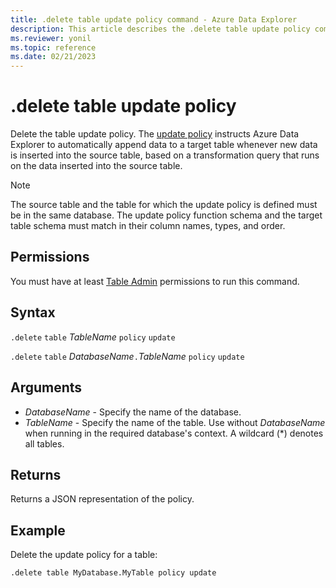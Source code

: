 ```yaml
---
title: .delete table update policy command - Azure Data Explorer
description: This article describes the .delete table update policy command in Azure Data Explorer.
ms.reviewer: yonil
ms.topic: reference
ms.date: 02/21/2023
---
```

# .delete table update policy

Delete the table update policy. The [update policy](updatepolicy.md) instructs Azure Data Explorer to automatically append data to a target table whenever new data is inserted into the source table, based on a transformation query that runs on the data inserted into the source table.

> [!NOTE]
> The source table and the table for which the update policy is defined must be in the same database.
> The update policy function schema and the target table schema must match in their column names, types, and order.

## Permissions

You must have at least [Table Admin](access-control/role-based-access-control.md) permissions to run this command.

## Syntax

`.delete` `table` *TableName* `policy` `update`

`.delete` `table` *DatabaseName*`.`*TableName* `policy` `update`

## Arguments

* *DatabaseName* - Specify the name of the database.
* *TableName* - Specify the name of the table. Use without *DatabaseName* when running in the required database's context. A wildcard (*) denotes all tables.

## Returns

Returns a JSON representation of the policy.

## Example

Delete the update policy for a table:

```kusto
.delete table MyDatabase.MyTable policy update 
```
